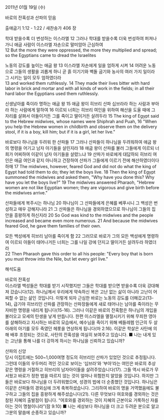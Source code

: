 2011년 01월 19일 (수)

바로의 잔혹성과 산파의 믿음



출애굽기 1:12 - 1:22 / 새찬송가 406 장


학대 받을수록 더 번성하는 이스라엘
12 그러나 학대를 받을수록 더욱 번성하여 퍼져나가니 애굽 사람이 이스라엘 자손으로 말미암아 근심하여  
12 But the more they were oppressed, the more they multiplied and spread; so the Egyptians came to dread the Israelites 

노동의 강도를 높이는 애굽 왕
13 이스라엘 자손에게 일을 엄하게 시켜 14 어려운 노동으로 그들의 생활을 괴롭게 하니 곧 흙 이기기와 벽돌 굽기와 농사의 여러 가지 일이라 그 시키는 일이 모두 엄하였더라  
13 and worked them ruthlessly. 14 They made their lives bitter with hard labor in brick and mortar and with all kinds of work in the fields; in all their hard labor the Egyptians used them ruthlessly. 

신생남아를 죽이라 명하는 애굽 왕
15 애굽 왕이 히브리 산파 십브라라 하는 사람과 부아라 하는 사람에게 말하여 16 이르되 너희는 히브리 여인을 위하여 해산을 도울 때에 그 자리를 살펴서 아들이거든 그를 죽이고 딸이거든 살려두라
15 The king of Egypt said to the Hebrew midwives, whose names were Shiphrah and Puah, 16 "When you help the Hebrew women in childbirth and observe them on the delivery stool, if it is a boy, kill him; but if it is a girl, let her live." 

바로보다 하나님을 두려워 한 산파들
17 그러나 산파들이 하나님을 두려워하여 애굽 왕의 명령을 어기고 남자 아기들을 살린지라 18 애굽 왕이 산파를 불러 그들에게 이르되 너희가 어찌하여 이같이 남자 아기들을 살렸느냐 19 산파가 바로에게 대답하되 히브리 여인은 애굽 여인과 같지 아니하고 건장하여 산파가 그들에게 이르기 전에 해산하였더이다 하매
17 The midwives, however, feared God and did not do what the king of Egypt had told them to do; they let the boys live. 18 Then the king of Egypt summoned the midwives and asked them, "Why have you done this? Why have you let the boys live?" 19 The midwives answered Pharaoh, "Hebrew women are not like Egyptian women; they are vigorous and give birth before the midwives arrive." 

산파들에게 복주시는 하나님
20 하나님이 그 산파들에게 은혜를 베푸시니 그 백성은 번성하고 매우 강해지니라 21 그 산파들은 하나님을 경외하였으므로 하나님이 그들의 집안을 흥왕하게 하신지라
20 So God was kind to the midwives and the people increased and became even more numerous. 21 And because the midwives feared God, he gave them families of their own.

모든 백성에게 히브리 남아를 죽이게 함
22 그러므로 바로가 그의 모든 백성에게 명령하여 이르되 아들이 태어나거든 너희는 그를 나일 강에 던지고 딸이거든 살려두라 하였더라  
22 Then Pharaoh gave this order to all his people: "Every boy that is born you must throw into the Nile, but let every girl live."

해석도움





바로의 잔혹성  
이스라엘 백성들은 학대를 받기 시작했지만 그들은 학대를 받으면 받을수록 더욱 강대해져 갔습니다(12). 하나님께서 우리에게 약속하신 복은 고난 없는 삶이 아니라 고난이 어찌할 수 없는 삶인 것입니다. 이렇게 되자 근심한 바로는 노동의 강도를 더해갔고(13-14), 급기야 히브리인 산파를 관장하는 산파장들에게 새로 태어나는 남아를 죽이라는 무자비한 명령을 내리게 됩니다(15-16). 그러나 이같은 바로의 잔혹함은 하나님의 개입을 불러오고 모세의 탄생을 낳게 만듭니다. 한편 이스라엘을 멸절시키기 위해 무죄한 영아를 살해하라고 지시하는 바로의 모습에서, 예수님을 죽이기 위해 베들레헴 인근의 두 살 아래의 아기를 모두 죽였던 헤롯을 연상하게 됩니다(마 2:16). 이같은 학살은 사탄에 의해 배후 조정되는 것으로, 사탄의 잔혹성을 여실히 보여주고 있습니다. 
■ 나는 내게 있는 고난을 통해 나를 더 강하게 하시는 하나님을 신뢰하고 있습니까?

산파의 신앙  
당시 이집트에는 500~1,000여명 정도의 히브리인 산파가 있었던 것으로 추정됩니다. 그런데 이들의 우두머리 격인 것으로 보이는 ‘십브라’와 ‘부아’라는 여인은 바로의 추상같은 명령을 거절하고 히브리의 남자아이들을 살려주었습니다(17). 그들 역시 바로가 무서웠고 바로가 정한 법을 따르지 않는 것이 얼마나 위험한지 알았을 것입니다. 하지만 그들은 바로보다 하나님을 더 두려워했으며, 성경의 법에 더 순종했던 것입니다. 하나님은 이같은 산파들의 경외심에 크게 축복하셨습니다. 그리하여 바로의 명을 거역했음에도 불구하고 그들의 집을 흥왕하게 해주셨습니다(21). 다른 무엇보다 여호와를 경외하는 것은 참된 지혜의 출발점이 됩니다. “여호와를 경외하는 것이 지혜의 근본이요 거룩하신 자를 아는 것이 명철이니라”(잠 9:10)
■ 나는 세상보다 하나님을 더 크고 두려운 분으로 알고 그분의 말씀에 순종하고 있습니까?